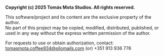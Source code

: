 **Copyright (c) 2025 Tomás Mota Studios. All rights reserved.**

This software/project and its content are the exclusive property of the author.  
No part of this project may be copied, modified, distributed, published, or used in any way without the express written permission of the author.

For requests to use or obtain authorization, contact: tomasmota.coffee934@silomails.com (or) +351 913 936 776
